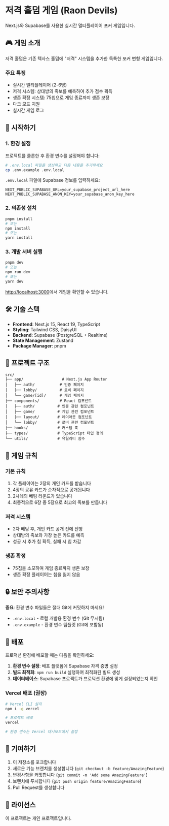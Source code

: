 # 저격 홀덤 게임 (Raon Devils)

Next.js와 Supabase를 사용한 실시간 멀티플레이어 포커 게임입니다.

## 🎮 게임 소개

저격 홀덤은 기존 텍사스 홀덤에 "저격" 시스템을 추가한 독특한 포커 변형 게임입니다.

### 주요 특징
- 실시간 멀티플레이어 (2-6명)
- 저격 시스템: 상대방의 족보를 예측하여 추가 점수 획득
- 생존 확정 시스템: 75칩으로 게임 종료까지 생존 보장
- 다크 모드 지원
- 실시간 게임 로그

## 🚀 시작하기

### 1. 환경 설정

프로젝트를 클론한 후 환경 변수를 설정해야 합니다:

```bash
# .env.local 파일을 생성하고 다음 내용을 추가하세요
cp .env.example .env.local
```

`.env.local` 파일에 Supabase 정보를 입력하세요:

```env
NEXT_PUBLIC_SUPABASE_URL=your_supabase_project_url_here
NEXT_PUBLIC_SUPABASE_ANON_KEY=your_supabase_anon_key_here
```

### 2. 의존성 설치

```bash
pnpm install
# 또는
npm install
# 또는
yarn install
```

### 3. 개발 서버 실행

```bash
pnpm dev
# 또는
npm run dev
# 또는
yarn dev
```

[http://localhost:3000](http://localhost:3000)에서 게임을 확인할 수 있습니다.

## 🛠 기술 스택

- **Frontend**: Next.js 15, React 19, TypeScript
- **Styling**: Tailwind CSS, DaisyUI
- **Backend**: Supabase (PostgreSQL + Realtime)
- **State Management**: Zustand
- **Package Manager**: pnpm

## 📁 프로젝트 구조

```
src/
├── app/                 # Next.js App Router
│   ├── auth/           # 인증 페이지
│   ├── lobby/          # 로비 페이지
│   └── game/[id]/      # 게임 페이지
├── components/         # React 컴포넌트
│   ├── auth/          # 인증 관련 컴포넌트
│   ├── game/          # 게임 관련 컴포넌트
│   ├── layout/        # 레이아웃 컴포넌트
│   └── lobby/         # 로비 관련 컴포넌트
├── hooks/             # 커스텀 훅
├── types/             # TypeScript 타입 정의
└── utils/             # 유틸리티 함수
```

## 🎯 게임 규칙

### 기본 규칙
1. 각 플레이어는 2장의 개인 카드를 받습니다
2. 4장의 공유 카드가 순차적으로 공개됩니다
3. 2차례의 베팅 라운드가 있습니다
4. 최종적으로 6장 중 5장으로 최고의 족보를 만듭니다

### 저격 시스템
- 2차 베팅 후, 개인 카드 공개 전에 진행
- 상대방의 족보와 가장 높은 카드를 예측
- 성공 시 추가 칩 획득, 실패 시 칩 차감

### 생존 확정
- 75칩을 소모하여 게임 종료까지 생존 보장
- 생존 확정 플레이어는 칩을 잃지 않음

## 🔒 보안 주의사항

**중요**: 환경 변수 파일들은 절대 Git에 커밋하지 마세요!

- `.env.local` - 로컬 개발용 환경 변수 (Git 무시됨)
- `.env.example` - 환경 변수 템플릿 (Git에 포함됨)

## 🚀 배포

프로덕션 환경에 배포할 때는 다음을 확인하세요:

1. **환경 변수 설정**: 배포 플랫폼에 Supabase 자격 증명 설정
2. **빌드 최적화**: `npm run build` 실행하여 최적화된 빌드 생성
3. **데이터베이스**: Supabase 프로젝트가 프로덕션 환경에 맞게 설정되었는지 확인

### Vercel 배포 (권장)

```bash
# Vercel CLI 설치
npm i -g vercel

# 프로젝트 배포
vercel

# 환경 변수는 Vercel 대시보드에서 설정
```

## 🤝 기여하기

1. 이 저장소를 포크합니다
2. 새로운 기능 브랜치를 생성합니다 (`git checkout -b feature/AmazingFeature`)
3. 변경사항을 커밋합니다 (`git commit -m 'Add some AmazingFeature'`)
4. 브랜치에 푸시합니다 (`git push origin feature/AmazingFeature`)
5. Pull Request를 생성합니다

## 📝 라이선스

이 프로젝트는 개인 프로젝트입니다.
